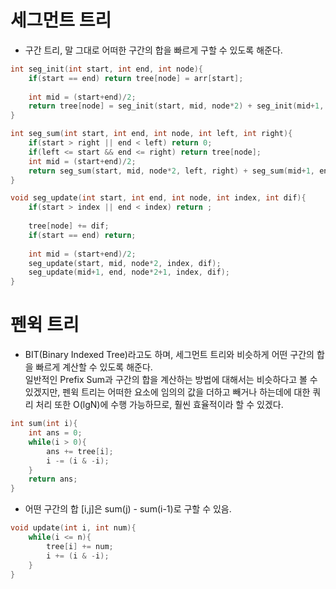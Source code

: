 # 세그먼트 트리
- 구간 트리, 말 그대로 어떠한 구간의 합을 빠르게 구할 수 있도록 해준다.
```cpp
int seg_init(int start, int end, int node){
    if(start == end) return tree[node] = arr[start];
    
    int mid = (start+end)/2;
    return tree[node] = seg_init(start, mid, node*2) + seg_init(mid+1, end, node*2+1);
}
```  

```cpp
int seg_sum(int start, int end, int node, int left, int right){
    if(start > right || end < left) return 0;
    if(left <= start && end <= right) return tree[node];
    int mid = (start+end)/2;
    return seg_sum(start, mid, node*2, left, right) + seg_sum(mid+1, end, node*2+1, left, right);
}
```  

```cpp
void seg_update(int start, int end, int node, int index, int dif){
    if(start > index || end < index) return ;
    
    tree[node] += dif;
    if(start == end) return;
    
    int mid = (start+end)/2;
    seg_update(start, mid, node*2, index, dif);
    seg_update(mid+1, end, node*2+1, index, dif);
}
```

# 펜윅 트리
- BIT(Binary Indexed Tree)라고도 하며, 세그먼트 트리와 비슷하게 어떤 구간의 합을 빠르게 계산할 수 있도록 해준다.  
일반적인 Prefix Sum과 구간의 합을 계산하는 방법에 대해서는 비슷하다고 볼 수 있겠지만, 펜윅 트리는 어떠한 요소에 임의의 값을 더하고 빼거나 하는데에 대한 쿼리 처리 또한 O(lgN)에 수행 가능하므로, 훨씬 효율적이라 할 수 있겠다.   

```cpp
int sum(int i){
    int ans = 0;
    while(i > 0){
        ans += tree[i];
        i -= (i & -i);
    }
    return ans;
}
```  
- 어떤 구간의 합 [i,j]은 sum(j) - sum(i-1)로 구할 수 있음.  

```cpp
void update(int i, int num){
    while(i <= n){
        tree[i] += num;
        i += (i & -i);
    }
}
```
